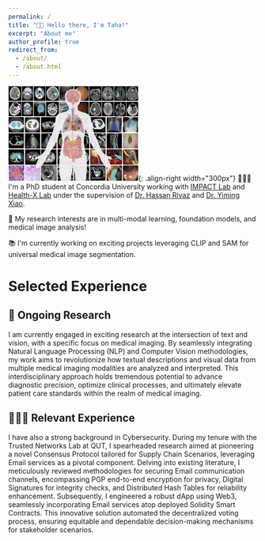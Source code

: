 ```yaml
---
permalink: /
title: "👋🏼 Hello there, I'm Taha!"
excerpt: "About me"
author_profile: true
redirect_from: 
  - /about/
  - /about.html
---
```




![Illustration of medical segmentation](/images/images.jpeg){: .align-right width="300px"}
👨🏻‍💻 I'm a PhD student at Concordia University working with [IMPACT Lab](https://users.encs.concordia.ca/~impact/) and [Health-X Lab](http://www.healthx-lab.ca/) under the supervision of [Dr. Hassan Rivaz](https://users.encs.concordia.ca/~hrivaz/) and [Dr. Yiming Xiao](https://yimingxiao.weebly.com/curriculum-vitae.html).

🔬 My research interests are in multi-modal learning, foundation models, and medical image analysis!

📚 I'm currently working on exciting projects leveraging CLIP and SAM for universal medical image segmentation.

<!-- 📽️ I am also interested in assisting others on their path in the world of Machine Learning and academia. -->

# Selected Experience

## 🤖 Ongoing Research
I am currently engaged in exciting research at the intersection of text and vision, with a specific focus on medical imaging. By seamlessly integrating Natural Language Processing (NLP) and Computer Vision methodologies, my work aims to revolutionize how textual descriptions and visual data from multiple medical imaging modalities are analyzed and interpreted. This interdisciplinary approach holds tremendous potential to advance diagnostic precision, optimize clinical processes, and ultimately elevate patient care standards within the realm of medical imaging. 

<!-- ## 📜 Reimplementing and Reproducing Papers
I have experience with independent research. I have implemented the Reward Constrained Policy Optimization paper into stable-baselines3 PPO and reproduced the original results by running and tracking experiments.

To accompany this work, I have submitted a blog post to the **ICLR** Blogposts Track communicating the paper's theory and my results.

Feel free to look at my specific [portfolio entry](https://sudo-boris.github.io/portfolio/RCPPO/). -->

## 👨🏻‍🔬 Relevant Experience
I have also a strong background in Cybersecurity. During my tenure with the Trusted Networks Lab at QUT, I spearheaded research aimed at pioneering a novel Consensus Protocol tailored for Supply Chain Scenarios, leveraging Email services as a pivotal component. Delving into existing literature, I meticulously reviewed methodologies for securing Email communication channels, encompassing PGP end-to-end encryption for privacy, Digital Signatures for integrity checks, and Distributed Hash Tables for reliability enhancement. Subsequently, I engineered a robust dApp using Web3, seamlessly incorporating Email services atop deployed Solidity Smart Contracts. This innovative solution automated the decentralized voting process, ensuring equitable and dependable decision-making mechanisms for stakeholder scenarios.

<!-- ## 📚 Teaching and Community Contributions
To further contribute to the Machine Learning community, I have a [YouTube](https://www.youtube.com/@borismeinardus) and [Medium](https://medium.com/@boris.meinardus) channel where I publish educational Machine Learning content. -->







